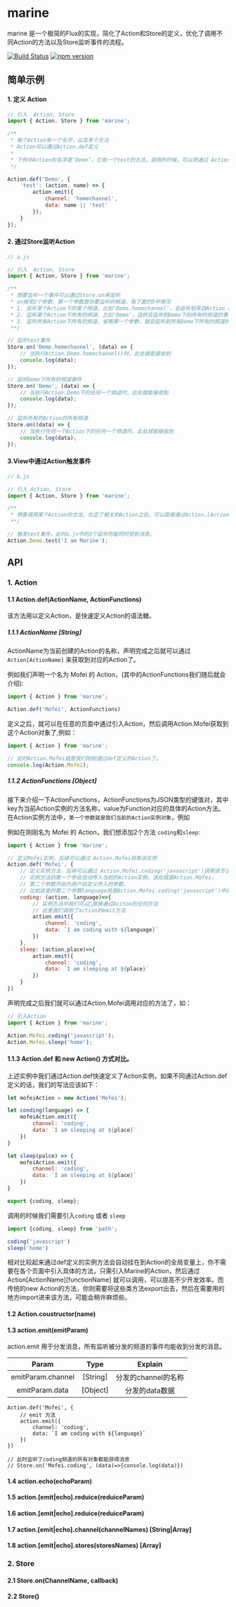 # marine
marine 是一个极简的Flux的实现，简化了Action和Store的定义，优化了调用不同Action的方法以及Store监听事件的流程。

[![Build Status](https://travis-ci.org/zmofei/marine.svg?branch=master)](https://travis-ci.org/zmofei/marine)
[![npm version](https://img.shields.io/npm/v/marine.svg?style=flat-square)](https://www.npmjs.com/package/marine)

## 简单示例

#### 1. 定义 Action

```javascript
// 引入  Action, Store
import { Action, Store } from 'marine';

/**
 * 每个Action有一个名字，以及多个方法
 * Action可以通过Action.def定义
 * 
 * 下例中Action的名字是‘Demo’，它有一个test的方法，调用的时候，可以用通过 Action.Demo.test() 调用。 
 */

Action.def('Demo', {
    'test': (action, name) => {
        action.emit({
            channel: 'homechannel',
            data: name || 'test'
        });
    }
});
```

#### 2. 通过Store监听Action

```javascript
// a.js

// 引入  Action, Store
import { Action, Store } from 'marine';

/**
 * 想要监听一个事件可以通过Store.on来监听
 * on接受2个参数，第一个参数是你要监听的频道，有下面的3中情况
 * 1. 监听某个Action下的某个频道，比如'Demo.homechannel'，会监听到来自Action Demo的homechannel频道的事件
 * 2. 监听某个Action下所有的频道，比如'Demo'，这样会监听到Demo下的所有的频道的事件
 * 3. 监听所有Action下所有的频道，省略第一个参数，就会监听到所有Demo下所有的频道的事件
 **/

// 监听test事件
Store.on('Demo.homechannel', (data) => {
    // 当执行Action.Demo.homechannel()时，此处就能接收到
    console.log(data);
});

// 监听Demo下所有的频道事件
Store.on('Demo', (data) => {
    // 当执行Action.Demo下的任何一个频道时，此处就能接收到
    console.log(data);
});

// 监听所有的Action的所有频道
Store.on((data) => {
    // 当执行任何一个Action下的任何一个频道时，此处就能接收到
    console.log(data);
});
```

#### 3.View中通过Action触发事件
```javascript
// b.js

// 引入 Action, Store
import { Action, Store } from 'marine';

/**
 * 想要调用某个Action的方法，在定了相关的Action之后，可以直接通过Action.[ActionName].[ActionFunction] 调用
 **/

// 触发test事件，此时a.js中的3个监听均能同时受到消息。
Action.Demo.test('I am Marine');
```

## API

### 1. Action

#### 1.1 Action.def(ActionName, ActionFunctions)

该方法用以定义Action，是快速定义Action的语法糖。

##### 1.1.1 ActionName [String]

ActionName为当前创建的Action的名称，声明完成之后就可以通过 `Action[ActionName]` 来获取到对应的Action了。

例如我们声明一个名为 Mofei 的 Action，(其中的ActionFunctions我们随后就会介绍):

```javascript
import { Action } from 'marine';

Action.def('Mofei', ActionFunctions)
```

定义之后，就可以在任意的页面中通过引入Action，然后调用Action.Mofei获取到这个Action对象了,例如：

```javascript
import { Action } from 'marine';

// 此时Action.Mofei就是我们刚刚通过def定义的Action了。
console.log(Action.Mofei);
```

##### 1.1.2 ActionFunctions [Object]

接下来介绍一下ActionFunctions，ActionFunctions为JSON类型的键值对，其中key为当前Action实例的方法名称，value为Function对应的具体的Action方法。在Action实例方法中，`第一个参数就是我们当前的Action实例对象`，例如

例如在刚刚名为 Mofei 的 Action，我们想添加2个方法 `coding`和`sleep`:

```javascript
import { Action } from 'marine';

// 定义Mofei实例，后续可以通过 Action.Mofei获取该实例
Action.def('Mofei', {
    // 定义实例方法，后续可以通过 Action.Mofei.coding('javascript')调用该方法
    // 实例方法的第一个参会自动传入当前的Action实例，该处就是Action.Mofei，
    // 第二个参数开始为用户自定义传入的参数，
    // 比如这里的第二个参数language就是Action.Mofei.coding('javascript')中的`javascirpt`
    coding: (action, language)=>{
        // 实例方法中我们可以直接通过Aciton的任何方法
        // 这里我们调用了action的emit方法
        action.emit({
            channel: 'coding',
            data: `I am coding with ${language}`
        })
    },
    sleep: (action,place)=>{
        action.emit({
            channel: 'coding',
            data: `I am sleeping at ${place}`
        })
    }
})
```

声明完成之后我们就可以通过Action.Mofei调用对应的方法了，如：

```javascript
// 引入Action
import { Action } from 'marine';

Action.Mofei.coding('javascript');
Action.Mofei.sleep('home');
```

#### 1.1.3 Action.def 和 new Action() 方式对比。

上述实例中我们通过Action.def快速定义了Action实例，如果不同通过Action.def定义的话，我们的写法应该如下：

```javascript
let mofeiAction = new Action('Mofei');

let conding(language) => {
    mofeiAction.emit({
        channel: 'coding',
        data: `I am sleeping at ${place}`
    })
}

let sleep(palce) => {
    mofeiAction.emit({
        channel: 'coding',
        data: `I am sleeping at ${place}`
    })
}

export {coding, sleep};
```

调用的时候我们需要引入`coding` 或者 `sleep`

```javascript
import {coding, sleep} from 'path';

coding('javascript')
sleep('home')
```

相对比较起来通过def定义的实例方法会自动挂在到Action的全局变量上，你不需要在各个页面中引入具体的方法，只需引入Marine的Action，然后通过 Action[ActionName][functionName] 就可以调用，可以提高不少开发效率。而传统的new Action的方法，你则需要将这些类方法export出去，然后在需要用的地方import进来该方法，可能会稍许麻烦些。


#### 1.2 Action.coustructor(name)
#### 1.3 action.emit(emitParam)

action.emit 用于分发消息，所有监听被分发的频道的事件均能收到分发的消息。

| Param | Type | Explain |
|:---:|:---:|:---:|
|emitParam.channel|[String]|分发的channel的名称|
|emitParam.data|[Object]|分发的data数据|

```
Action.def('Mofei', {
    // emit 方法
    action.emit({
        channel: 'coding',
        data: `I am coding with ${language}`
    })
})

// 此时监听了coding频道的所有对象都能获得消息
// Store.on('Mofei.coding', (data)=>{console.log(data)})
```

#### 1.4 action.echo(echoParam)
#### 1.5 action.[emit|echo].reduice(reduiceParam)
#### 1.6 action.[emit|echo].reduice(reduiceParam)
#### 1.7 action.[emit|echo].channel(channelNames) [String|Array]
#### 1.8 action.[emit|echo].stores(storesNames) [Array]


### 2. Store

#### 2.1 Store.on(ChannelName, callback)

#### 2.2 Store() 